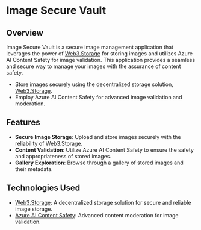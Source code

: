 # Image Secure Vault

## Overview

Image Secure Vault is a secure image management application that leverages the power of [Web3.Storage](https://web3.storage/) for storing images and utilizes Azure AI Content Safety for image validation. This application provides a seamless and secure way to manage your images with the assurance of content safety.

- Store images securely using the decentralized storage solution, [Web3.Storage](https://web3.storage/).
- Employ Azure AI Content Safety for advanced image validation and moderation.

## Features

- **Secure Image Storage**: Upload and store images securely with the reliability of Web3.Storage.
- **Content Validation**: Utilize Azure AI Content Safety to ensure the safety and appropriateness of stored images.
- **Gallery Exploration**: Browse through a gallery of stored images and their metadata.

## Technologies Used

- [Web3.Storage](https://web3.storage/): A decentralized storage solution for secure and reliable image storage.
- [Azure AI Content Safety](https://azure.microsoft.com/en-us/services/cognitive-services/content-moderator/): Advanced content moderation for image validation.
